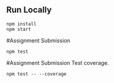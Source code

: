 ## Run Locally

```
npm install
npm start
```
#Assignment Submission
```
npm test
```

#Assignment Submission Test coverage.
```
npm test -- --coverage
```


